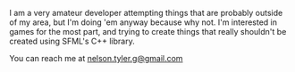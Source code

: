 I am a very amateur developer attempting things that are probably outside of my area, but I'm doing 'em anyway because why not. I'm interested
in games for the most part, and trying to create things that really shouldn't be created using SFML's C++ library. 

You can reach me at nelson.tyler.g@gmail.com

